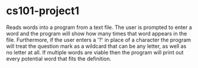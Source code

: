 # cs101-project1
Reads words into a program from a text file. The user is prompted to enter a word and the program will show how many times that word appears in the file. Furthermore, if the user enters a '?' in place of a character the program will treat the question mark as a wildcard that can be any letter, as well as no letter at all. If multiple words are viable then the program will print out every potential word that fits the definition.

